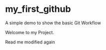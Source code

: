 # my_first_github
A simple demo to show the basic Git Workflow 

Welcome to my Project.

Read me modified again
